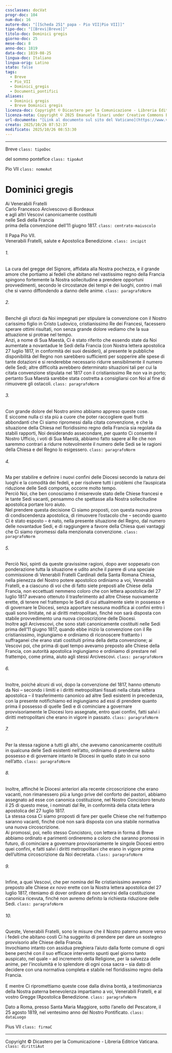 ```yaml
---
cssclasses: docVat
progr-doc: 104
num-doc: 16
autore-doc: "[[Scheda 251° papa - Pio VII|Pio VII]]"
tipo-doc: "[[Brevi|Breve]]"
titolo-doc: Dominici gregis
giorno-doc: 25
mese-doc: 8
anno-doc: 1819
data-doc: 1819-08-25
lingua-doc: Italiano
lingua-orig: Latino
stato: false
tags:
  - Breve
  - Pio_VII
  - Dominici_gregis
  - Documenti_pontifici
aliases:
  - Dominici gregis
  - Breve Dominici gregis
licenza-doc: Copyright © Dicastero per la Comunicazione - Libreria Editrice Vaticana
licenza-nota: Copyright © 2025 Emanuele Tinari under Creative Commons BY-NC-SA 4.0 https://creativecommons.org/licenses/by-nc-sa/4.0/
url-documento: "[Link al documento sul sito del Vaticano](https://www.vatican.va/content/pius-vii/it/documents/breve-dominici-gregis-25-agosto-1819.html)"
creato: 2025/10/26 07:52:37
modificato: 2025/10/26 08:53:30
---
```



***


Breve `class: tipoDoc`


del sommo pontefice `class: tipoAut`


Pio VII `class: nomeAut`


# Dominici gregis


Ai Venerabili Fratelli<br>Carlo Francesco Arcivescovo di Bordeaux<br>e agli altri Vescovi canonicamente costituiti<br>nelle Sedi della Francia<br>prima della convenzione dell’11 giugno 1817. `class: centrato-maiuscolo`


Il Papa Pio VII.<br>Venerabili Fratelli, salute e Apostolica Benedizione. `class: incipit`


###### 1.

La cura del gregge del Signore, affidata alla Nostra pochezza, e il grande amore che portiamo ai fedeli che abitano nel vastissimo regno della Francia spingono fortemente la Nostra sollecitudine a prendere opportuni provvedimenti, secondo le circostanze dei tempi e dei luoghi, contro i mali che si vanno diffondendo a danno delle anime. `class: paragrafoNorm`


###### 2.

Benché gli sforzi da Noi impegnati per stipulare la convenzione con il Nostro carissimo figlio in Cristo Ludovico, cristianissimo Re dei Francesi, facessero sperare ottimi risultati, non senza grande dolore vediamo che la sua attuazione si protrae nel tempo.<br>Anzi, a nome di Sua Maestà, Ci è stato riferito che essendo state da Noi aumentate a novantadue le Sedi della Francia (con Nostra lettera apostolica 27 luglio 1817, in conformità dei suoi desideri), al presente le pubbliche disponibilità del Regno non sarebbero sufficienti per sopperire alle spese di tante dotazioni e si renderebbe necessario ridurre sensibilmente il numero delle Sedi; altre difficoltà avrebbero determinato situazioni tali per cui la citata convenzione stipulata nel 1817 con il cristianissimo Re non va in porto; pertanto Sua Maestà sarebbe stata costretta a consigliarsi con Noi al fine di rimuovere gli ostacoli. `class: paragrafoNorm`


###### 3.

Con grande dolore del Nostro animo abbiamo appreso queste cose.<br>E siccome nulla ci sta più a cuore che poter raccogliere quei frutti abbondanti che Ci siamo ripromessi dalla citata convenzione, e che la situazione della Chiesa nel floridissimo regno della Francia sia regolata da stabili rapporti, Noi desiderando assecondare, per quanto Ci consente il Nostro Ufficio, i voti di Sua Maestà, abbiamo fatto sapere al Re che non saremmo contrari a ridurre notevolmente il numero delle Sedi se le ragioni della Chiesa e del Regno lo esigessero. `class: paragrafoNorm`


###### 4.

Ma per stabilire e definire i nuovi confini delle Diocesi secondo la natura dei luoghi e la comodità dei fedeli, e per risolvere tutti i problemi che l’auspicata riduzione delle Sedi comporta, occorre molto tempo.<br>Perciò Noi, che ben conosciamo il miserevole stato delle Chiese francesi e le tante Sedi vacanti, pensammo che spettasse alla Nostra sollecitudine apostolica portare loro aiuto.<br>Nel prendere questa decisione Ci siamo proposti, con questa nuova prova di condiscendenza apostolica, di rimuovere l’ostacolo che – secondo quanto Ci è stato esposto – è nato, nella presente situazione del Regno, dal numero delle novantadue Sedi, e di raggiungere a favore della Chiesa quei vantaggi che Ci siamo ripromessi dalla menzionata convenzione. `class: paragrafoNorm`


###### 5.

Perciò Noi, spinti da queste gravissime ragioni, dopo aver soppesato con ponderazione tutta la situazione e udito anche il parere di una speciale commissione di Venerabili Fratelli Cardinali della Santa Romana Chiesa, nella pienezza del Nostro potere apostolico ordiniamo a voi, Venerabili Fratelli, e a ciascuno di voi che di fatto siete preposti alle Chiese della Francia, non eccettuati nemmeno coloro che con lettera apostolica del 27 luglio 1817 avevano ottenuto il trasferimento ad altre Chiese nuovamente erette, di tenere nel frattempo le Sedi di cui attualmente siete in possesso e di governare le Diocesi, senza apportare nessuna modifica ai confini entro i quali sono limitate, né ai diritti metropolitani, finché non sarà disposta con stabile provvedimento una nuova circoscrizione delle Diocesi.<br>Inoltre agli Arcivescovi, che sono stati canonicamente costituiti nelle Sedi prima dell’11 giugno 1817, quando ebbe inizio la convenzione con il Re cristianissimo, ingiungiamo e ordiniamo di riconoscere frattanto i suffraganei che erano stati costituiti prima della detta convenzione; ai Vescovi poi, che prima di quel tempo avevamo preposto alle Chiese della Francia, con autorità apostolica ingiungiamo e ordiniamo di prestare nel frattempo, come prima, aiuto agli stessi Arcivescovi. `class: paragrafoNorm`


###### 6.

Inoltre, poiché alcuni di voi, dopo la convenzione del 1817, hanno ottenuto da Noi – secondo i limiti e i diritti metropolitani fissati nella citata lettera apostolica – il trasferimento canonico ad altre Sedi esistenti in precedenza, con la presente notifichiamo ed ingiungiamo ad essi di prendere quanto prima il possesso di quelle Sedi e di cominciare a governare provvisoriamente le Diocesi loro assegnate, entro quei confini, fatti salvi i diritti metropolitani che erano in vigore in passato. `class: paragrafoNorm`


###### 7.

Per la stessa ragione a tutti gli altri, che avevamo canonicamente costituiti in qualcuna delle Sedi esistenti nell’atto, ordiniamo di prenderne subito possesso e di governare intanto le Diocesi in quello stato in cui sono nell’atto. `class: paragrafoNorm`


###### 8.

Inoltre, affinché le Diocesi anteriori alla recente circoscrizione che erano vacanti, non rimanessero più a lungo prive del conforto dei pastori, abbiamo assegnato ad esse con canonica costituzione, nel Nostro Concistoro tenuto il 25 di questo mese, i nominati dal Re, in conformità della citata lettera apostolica del 27 luglio 1817.<br>La stessa cosa Ci siamo proposti di fare per quelle Chiese che nel frattempo saranno vacanti, finché cioè non sarà disposta con una stabile normativa una nuova circoscrizione.<br>Ai promossi, poi, nello stesso Concistoro, con lettera in forma di Breve abbiamo ordinato e parimenti ordineremo a coloro che saranno promossi in futuro, di cominciare a governare provvisoriamente le singole Diocesi entro quei confini, e fatti salvi i diritti metropolitani che erano in vigore prima dell’ultima circoscrizione da Noi decretata. `class: paragrafoNorm`


###### 9.

Infine, a quei Vescovi, che per nomina del Re cristianissimo avevamo preposto alle Chiese *ex novo* erette con la Nostra lettera apostolica del 27 luglio 1817, riteniamo di dover ordinare di non servirsi della costituzione canonica ricevuta, finché non avremo definito la richiesta riduzione delle Sedi. `class: paragrafoNorm`


###### 10.

Queste, Venerabili Fratelli, sono le misure che il Nostro paterno amore verso i fedeli che abitano costì Ci ha suggerito di prendere per dare un sostegno provvisorio alle Chiese della Francia.<br>Invochiamo intanto con assidua preghiera l’aiuto dalla fonte comune di ogni bene perché con il suo efficace intervento spunti quel giorno tanto auspicato, nel quale – ad incremento della Religione, per la salvezza delle anime, per l’incolumità e lo splendore di ogni cosa sacra – sia dato di decidere con una normativa completa e stabile nel floridissimo regno della Francia.<br><br>E mentre Ci ripromettiamo queste cose dalla divina bontà, a testimonianza della Nostra paterna benevolenza impartiamo a voi, Venerabili Fratelli, e al vostro Gregge l’Apostolica Benedizione. `class: paragrafoNorm`


Dato a Roma, presso Santa Maria Maggiore, sotto l’anello del Pescatore, il 25 agosto 1819, nel ventesimo anno del Nostro Pontificato. `class: dataLuogo`


Pius VII `class: firmaC`


***


Copyright © Dicastero per la Comunicazione - Libreria Editrice Vaticana. `class: dirittiAut`


